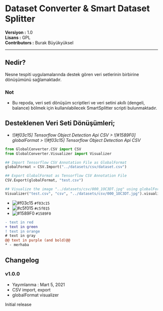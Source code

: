 # Dataset Converter & Smart Dataset Splitter

**Versiyon	:**  1.0 		<br />
**Lisans  	:**  GPL 		<br />
**Contributors  :**  Burak Büyükyüksel	<br />

<hr />

## Nedir?

Nesne tespiti uygulamalarında destek gören veri setlerinin birbirine dönüşümünü sağlamaktadır.

### Not
* 	Bu repoda, veri seti dönüşüm scriptleri ve veri setini akıllı (dengeli, balance) bölmek için kullanılabilecek SmartSplitter scripti bulunmaktadır.


## Desteklenen Veri Seti Dönüşümleri;
*	<i> ![#f03c15] Tensorflow Object Detection Api CSV &gt; ![#1589F0] globalFormat &gt; ![#f03c15] Tensorflow Object Detection Api CSV </i>


```python
from GlobalConverter.CSV import CSV
from GlobalConverter.Visualizer import Visualizer

## Import Tensorflow CSV Annotation File as GlobalFormat
globalFormat = CSV.Import("../datasets/csv/dataset.csv")

## Export GlobalFormat as Tensorflow CSV Annotation File 
CSV.Export(globalFormat, "test.csv")

## Visualize the image "../datasets/csv/000_1OC3DT.jpg" using globalFormat
Visualizer("test.csv", "csv", "../datasets/csv/000_1OC3DT.jpg").visualize()
```

- ![#f03c15](https://via.placeholder.com/15/f03c15/000000?text=+) `#f03c15`
- ![#c5f015](https://via.placeholder.com/15/c5f015/000000?text=+) `#c5f015`
- ![#1589F0](https://via.placeholder.com/15/1589F0/000000?text=+) `#1589F0`

```diff
- text in red
+ text in green
! text in orange
# text in gray
@@ text in purple (and bold)@@
* - merhaba
```

## Changelog

### v1.0.0
* Yayımlanma : Mart 5, 2021
* CSV import, export
* globalFormat visualizer

Initial release